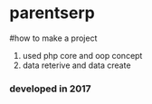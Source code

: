 # parentserp
#how to make a project
1. used php core and oop concept
2. data reterive and data create 
### developed in 2017

